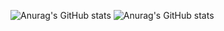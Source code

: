 ![Anurag's GitHub stats](https://github-readme-stats.vercel.app/api?username=zolfagharipour&show_icons=true&theme=onedark)
![Anurag's GitHub stats](https://github-readme-stats.vercel.app/api?username=anuraghazra&show_icons=true&theme=transparent)

